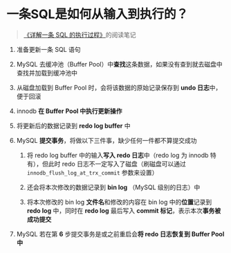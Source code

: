# 一条SQL是如何从输入到执行的？

> [《详解一条 SQL 的执行过程》](https://mp.weixin.qq.com/s/OnGaqyUpB58pC2rqqzIzgw)的阅读笔记

1. 准备更新一条 SQL 语句

2. MySQL 去缓冲池（Buffer Pool）中**查找**这条数据，如果没有查到就去磁盘中查找并加载到缓冲池中

3. 从磁盘加载到 Buffer Pool 时，会将该数据的原始记录保存到 **undo 日志**中，便于回滚

4. innodb **在 Buffer Pool 中执行更新操作**

5. 将更新后的数据记录到 **redo log buffer** 中

6. MySQL **提交事务**，将做以下三件事，缺少任何一件都不算提交成功
    1. 将 redo log buffer 中的输入**写入 redo 日志**中（redo log 为 innodb 特有），但此时 redo 日志不一定写入了磁盘（刷磁盘可以通过 `innodb_flush_log_at_trx_commit` 参数来设置）

    2. 还会将本次修改的数据记录到 **bin log** （MySQL 级别的日志）中

    3. 将本次修改的 bin log **文件名**和修改的内容在 bin log 中的**位置**记录到 **redo log** 中，同时在 **redo log** 最后写入 **commit 标记**，表示本次**事务被成功提交**


8. MySQL 若在第 **6** 步提交事务是或之前重启会**将 redo 日志恢复到 Buffer Pool 中**
